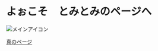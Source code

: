 # よぉこそ　とみとみのページへ

![メインアイコン](https://drive.google.com/file/d/1ofdv8CIT5nYv9mNqx0aVr_XoyNGkcGqI/view?usp=sharing)

[真のページ](https://tomitomi1021.github.io)
